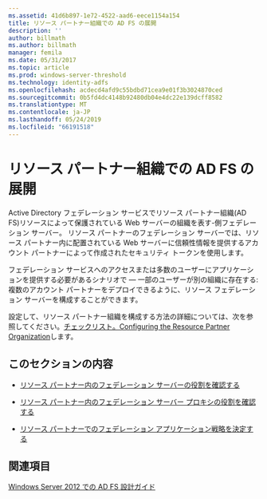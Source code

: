 ```yaml
---
ms.assetid: 41d6b897-1e72-4522-aad6-eece1154a154
title: リソース パートナー組織での AD FS の展開
description: ''
author: billmath
ms.author: billmath
manager: femila
ms.date: 05/31/2017
ms.topic: article
ms.prod: windows-server-threshold
ms.technology: identity-adfs
ms.openlocfilehash: acdecd4afd9c55bdbd71cea9e01f3b3024870ced
ms.sourcegitcommit: 0b5fd4dc4148b92480db04e4dc22e139dcff8582
ms.translationtype: MT
ms.contentlocale: ja-JP
ms.lasthandoff: 05/24/2019
ms.locfileid: "66191518"
---
```

# <a name="deploying-ad-fs-in-the-resource-partner-organization"></a>リソース パートナー組織での AD FS の展開

Active Directory フェデレーション サービスでリソース パートナー組織\(AD FS\)リソースによって保護されている Web サーバーの組織を表す\-側フェデレーション サーバー。 リソース パートナーのフェデレーション サーバーでは、リソース パートナー内に配置されている Web サーバーに信頼性情報を提供するアカウント パートナーによって作成されたセキュリティ トークンを使用します。  
  
フェデレーション サービスへのアクセスまたは多数のユーザーにアプリケーションを提供する必要があるシナリオで — 一部のユーザーが別の組織に存在する: 複数のアカウント パートナーをデプロイできるように、リソース フェデレーション サーバーを構成することができます。  
  
設定して、リソース パートナー組織を構成する方法の詳細については、次を参照してください。[チェックリスト。Configuring the Resource Partner Organization](../../ad-fs/deployment/Checklist--Configuring-the-Resource-Partner-Organization.md)します。  
  
## <a name="in-this-section"></a>このセクションの内容  
  
-   [リソース パートナー内のフェデレーション サーバーの役割を確認する](Review-the-Role-of-the-Federation-Server-in-the-Resource-Partner.md)  
  
-   [リソース パートナー内のフェデレーション サーバー プロキシの役割を確認する](Review-the-Role-of-the-Federation-Server-Proxy-in-the-Resource-Partner.md)  
  
-   [リソース パートナーでのフェデレーション アプリケーション戦略を決定する](Determine-Your-Federated-Application-Strategy-in-the-Resource-Partner.md)  
  

## <a name="see-also"></a>関連項目
[Windows Server 2012 での AD FS 設計ガイド](AD-FS-Design-Guide-in-Windows-Server-2012.md)
